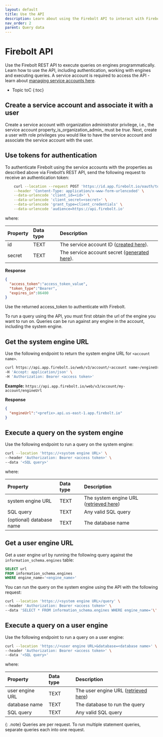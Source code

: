 ```yaml
---
layout: default
title: Use the API
description: Learn about using the Firebolt API to interact with Firebolt.
nav_order: 2
parent: Query data
---
```


# Firebolt API

Use the Firebolt REST API to execute queries on engines programmatically. Learn how to use the API, including authentication, working with engines and executing queries. A service account is required to access the API - learn about [managing service accounts here](../managing-your-organization/service-accounts.md). 

* Topic toC
{:toc}

## Create a service account and associate it with a user
Create a service account with organization administrator privilege, 
i.e., the service account property_is_organization_admin_ must be _true_.
Next, create a user with role privileges you would like to have the service account
and associate the service account with the user.

## Use tokens for authentication


To authenticate Firebolt using the service accounts with the properties
as described above via Firebolt’s REST API, send the following request 
to receive an authentication token:


```bash
    curl --location --request POST 'https://id.app.firebolt.io/oauth/token' \
    --header 'Content-Type: application/x-www-form-urlencoded' \
    --data-urlencode 'client_id=<id>' \
    --data-urlencode 'client_secret=<secret>' \
    --data-urlencode 'grant_type=client_credentials' \
    --data-urlencode 'audience=https://api.firebolt.io'
```

where:

| Property                          | Data type | Description                                                                                                                                        |
| :------------------------------   | :-------- |:---------------------------------------------------------------------------------------------------------------------------------------------------|
| id                                | TEXT      | The service account ID ([created here](../managing-your-organization/service-accounts.md#creating-a-service-account)).                             |
| secret                            | TEXT      | The service account secret ([generated here](../managing-your-organization/service-accounts.md#generating-a-secret-for-a-service-account)). |


**Response**

```json
{
  "access_token":"access_token_value",
  "token_type":"Bearer",
  "expires_in":86400
}
```

Use the returned access_token to authenticate with Firebolt.

To run a query using the API, you must first obtain the url of the engine you want to run on. Queries can be run against any engine in the account, including the system engine. 

## Get the system engine URL

Use the following endpoint to return the system engine URL for `<account name>`. 

```bash
curl https://api.app.firebolt.io/web/v3/account/<account name>/engineUrl \
-H 'Accept: application/json' \
-H 'Authorization: Bearer <access token>'
```

**Example:** `https://api.app.firebolt.io/web/v3/account/my-account/engineUrl`

**Response**

```json
{
  "engineUrl":"<prefix>.api.us-east-1.app.firebolt.io"
}
```

## Execute a query on the system engine

Use the following endpoint to run a query on the system engine:  

```bash
curl --location 'https://<system engine URL>' \
--header 'Authorization: Bearer <access token>' \
--data '<SQL query>'
```

where:

| Property                          | Data type | Description |
| :------------------------------   | :-------- | :---------- |
| system engine URL                 | TEXT      | The system engine URL ([retrieved here](#get-the-system-engine-url)) |
| SQL query                         | TEXT      | Any valid SQL query |
| (optional) database name                     | TEXT      | The database name |


## Get a user engine URL

Get a user engine url by running the following query against the `information_schema.engines` table: 

```sql
SELECT url 
FROM information_schema.engines 
WHERE engine_name='<engine_name>'
```

You can run the query on the system engine using the API with the following request: 

```bash
curl --location 'https://<system engine URL>/query' \
--header 'Authorization: Bearer <access token>' \
--data 'SELECT * FROM information_schema.engines WHERE engine_name='\''my_engine'\'''
```

## Execute a query on a user engine

Use the following endpoint to run a query on a user engine:

```bash
curl --location 'https://<user engine URL>&database=<database name>' \
--header 'Authorization: Bearer <access token>' \
--data '<SQL query>'
```

where:

| Property                          | Data type | Description |
| :------------------------------   | :-------- | :---------- |
| user engine URL                   | TEXT      | The user engine URL ([retrieved here](#get-a-user-engine-url)) |
| database name                     | TEXT      | The database to run the query |
| SQL query                         | TEXT      | Any valid SQL query |                 

{: .note}
Queries are per request. To run multiple statement queries, separate queries each into one request. 
